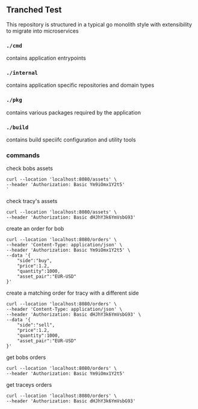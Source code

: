 ## Tranched Test

This repository is structured in a typical go monolith style with extensibility to migrate into microservices

### `./cmd`

contains application entrypoints

### `./internal`

contains application specific repositories and domain types

### `./pkg`

contains various packages required by the application

### `./build`

contains build speciifc configuration and utility tools

### commands

check bobs assets

```curl
curl --location 'localhost:8080/assets' \
--header 'Authorization: Basic Ym9iOmx1Y2t5'
`
```

check tracy's assets

```curl
curl --location 'localhost:8080/assets' \
--header 'Authorization: Basic dHJhY3k6YmVsbG93'
```

create an order for bob

```curl
curl --location 'localhost:8080/orders' \
--header 'Content-Type: application/json' \
--header 'Authorization: Basic Ym9iOmx1Y2t5' \
--data '{
    "side":"buy",
    "price":1.2,
    "quantity":1000,
    "asset_pair":"EUR-USD"
}'
```

create a matching order for tracy with a different side

```curl
curl --location 'localhost:8080/orders' \
--header 'Content-Type: application/json' \
--header 'Authorization: Basic dHJhY3k6YmVsbG93' \
--data '{
    "side":"sell",
    "price":1.2,
    "quantity":1000,
    "asset_pair":"EUR-USD"
}'

```

get bobs orders

```curl
curl --location 'localhost:8080/orders' \
--header 'Authorization: Basic Ym9iOmx1Y2t5'
```

get traceys orders

```curl
curl --location 'localhost:8080/orders' \
--header 'Authorization: Basic dHJhY3k6YmVsbG93'
```
